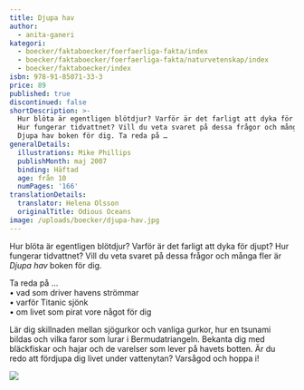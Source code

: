 ```yaml
---
title: Djupa hav
author:
  - anita-ganeri
kategori:
  - boecker/faktaboecker/foerfaerliga-fakta/index
  - boecker/faktaboecker/foerfaerliga-fakta/naturvetenskap/index
  - boecker/faktaboecker/index
isbn: 978-91-85071-33-3
price: 89
published: true
discontinued: false
shortDescription: >-
  Hur blöta är egentligen blötdjur? Varför är det farligt att dyka för djupt?
  Hur fungerar tidvattnet? Vill du veta svaret på dessa frågor och många fler är
  Djupa hav boken för dig. Ta reda på …
generalDetails:
  illustrations: Mike Phillips
  publishMonth: maj 2007
  binding: Häftad
  age: från 10
  numPages: '166'
translationDetails:
  translator: Helena Olsson
  originalTitle: Odious Oceans
image: /uploads/boecker/djupa-hav.jpg
---
```

Hur blöta är egentligen blötdjur? Varför är det farligt att dyka för djupt? Hur fungerar tidvattnet? Vill du veta svaret på dessa frågor och många fler är _Djupa hav_ boken för dig.

Ta reda på …  
• vad som driver havens strömmar  
• varför Titanic sjönk  
• om livet som pirat vore något för dig

Lär dig skillnaden mellan sjögurkor och vanliga gurkor, hur en tsunami bildas och vilka faror som lurar i Bermudatriangeln. Bekanta dig med bläckfiskar och hajar och de varelser som lever på havets botten. Är du redo att fördjupa dig livet under vattenytan? Varsågod och hoppa i!

![](/uploads/images/Hav-s124.gif)
